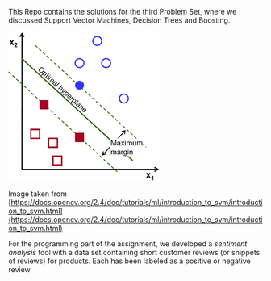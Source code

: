 This Repo contains the solutions for the third Problem Set, where we discussed Support Vector Machines, Decision Trees and Boosting.



![svm](Pics/svm.png)

Image taken from [https://docs.opencv.org/2.4/doc/tutorials/ml/introduction_to_svm/introduction_to_svm.html](https://docs.opencv.org/2.4/doc/tutorials/ml/introduction_to_svm/introduction_to_svm.html)

For the programming part of the assignment, we developed a *sentiment analysis* tool with a data set containing short customer reviews (or snippets of reviews) for products. Each has been labeled as a positive or negative review. 
